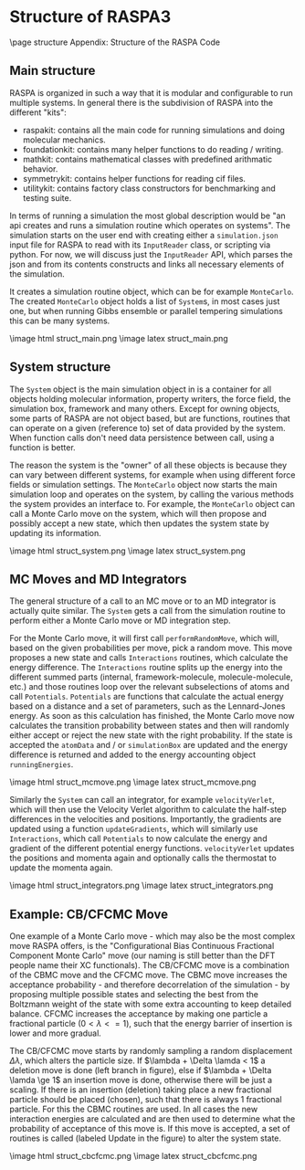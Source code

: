 # Structure of RASPA3
\page structure Appendix: Structure of the RASPA Code

## Main structure

RASPA is organized in such a way that it is modular and configurable to run multiple systems. In general there is the subdivision of RASPA into the different "kits":
- raspakit: contains all the main code for running simulations and doing molecular mechanics.
- foundationkit: contains many helper functions to do reading / writing.
- mathkit: contains mathematical classes with predefined arithmatic behavior.
- symmetrykit: contains helper functions for reading cif files.
- utilitykit: contains factory class constructors for benchmarking and testing suite.

In terms of running a simulation the most global description would be "an api creates and runs a simulation routine which operates on systems". The simulation starts on the user end with creating either a `simulation.json` input file for RASPA to read with its `InputReader` class, or scripting via python. For now, we will discuss just the `InputReader` API, which parses the json and from its contents constructs and links all necessary elements of the simulation.

It creates a simulation routine object, which can be for example `MonteCarlo`. The created `MonteCarlo` object holds a list of `System`s, in most cases just one, but when running Gibbs ensemble or parallel tempering simulations this can be many systems.

\image html struct_main.png
\image latex struct_main.png

## System structure
The `System` object is the main simulation object in is a container for all objects holding molecular information, property writers, the force field, the simulation box, framework and many others. Except for owning objects, some parts of RASPA are not object based, but are functions, routines that can operate on a given (reference to) set of data provided by the system. When function calls don't need data persistence between call, using a function is better.

The reason the system is the "owner" of all these objects is because they can vary between different systems, for example when using different force fields or simulation settings. The `MonteCarlo` object now starts the main simulation loop and operates on the system, by calling the various methods the system provides an interface to. For example, the `MonteCarlo` object can call a Monte Carlo move on the system, which will then propose and possibly accept a new state, which then updates the system state by updating its information.

\image html struct_system.png
\image latex struct_system.png

## MC Moves and MD Integrators

The general structure of a call to an MC move or to an MD integrator is actually quite similar. The `System` gets a call from the simulation routine to perform either a Monte Carlo move or MD integration step. 

For the Monte Carlo move, it will first call `performRandomMove`, which will, based on the given probabilities per move, pick a random move. This move proposes a new state and calls `Interactions` routines, which calculate the energy difference. The `Interactions` routine splits up the energy into the different summed parts (internal, framework-molecule, molecule-molecule, etc.) and those routines loop over the relevant subselections of atoms and call `Potentials`. `Potentials` are functions that calculate the actual energy based on a distance and a set of parameters, such as the Lennard-Jones energy. As soon as this calculation has finished, the Monte Carlo move now calculates the transition probability between states and then will randomly either accept or reject the new state with the right probability. If the state is accepted the `atomData` and / or `simulationBox` are updated and the energy difference is returned and added to the energy accounting object `runningEnergies`. 

\image html struct_mcmove.png
\image latex struct_mcmove.png

Similarly the `System` can call an integrator, for example `velocityVerlet`, which will then use the Velocity Verlet algorithm to calculate the half-step differences in the velocities and positions. Importantly, the gradients are updated using a function `updateGradients`, which will similarly use `Interactions`, which call `Potentials` to now calculate the energy and gradient of the different potential energy functions. `velocityVerlet` updates the positions and momenta again and optionally calls the thermostat to update the momenta again. 

\image html struct_integrators.png
\image latex struct_integrators.png

## Example: CB/CFCMC Move

One example of a Monte Carlo move - which may also be the most complex move RASPA offers, is the "Configurational Bias Continuous Fractional Component Monte Carlo" move (our naming is still better than the DFT people name their XC functionals). The CB/CFCMC move is a combination of the CBMC move and the CFCMC move. The CBMC move increases the acceptance probability - and therefore decorrelation of the simulation - by proposing multiple possible states and selecting the best from the Boltzmann weight of the state with some extra accounting to keep detailed balance. CFCMC increases the acceptance by making one particle a fractional particle ($0 < \lambda <= 1$), such that the energy barrier of insertion is lower and more gradual.

The CB/CFCMC move starts by randomly sampling a random displacement $\Delta \lambda$, which alters the particle size. If $\lambda + \Delta \lamda < 1$ a deletion move is done (left branch in figure), else if $\lambda + \Delta \lamda \ge 1$ an insertion move is done, otherwise there will be just a scaling. If there is an insertion (deletion) taking place a new fractional particle should be placed (chosen), such that there is always 1 fractional particle. For this the CBMC routines are used. In all cases the new interaction energies are calculated and are then used to determine what the probability of acceptance of this move is. If this move is accepted, a set of routines is called (labeled Update in the figure) to alter the system state.

\image html struct_cbcfcmc.png
\image latex struct_cbcfcmc.png
